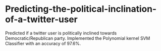 # Predicting-the-political-inclination-of-a-twitter-user

Predicted if a twitter user is politically inclined towards Democratic/Republican party. Implemented the Polynomial kernel SVM Classifier with an accuracy of 97.6%.
